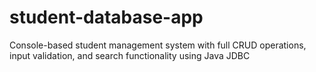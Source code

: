 # student-database-app
Console-based student management system with full CRUD operations, input validation, and search functionality using Java JDBC

